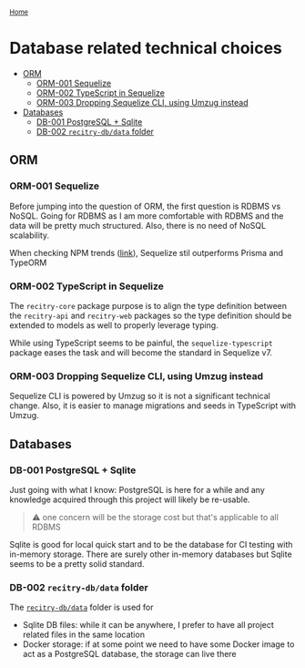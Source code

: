 <sub>[Home](../README.md)</sub>

# Database related technical choices <!-- omit in toc -->

- [ORM](#orm)
  - [ORM-001 Sequelize](#orm-001-sequelize)
  - [ORM-002 TypeScript in Sequelize](#orm-002-typescript-in-sequelize)
  - [ORM-003 Dropping Sequelize CLI, using Umzug instead](#orm-003-dropping-sequelize-cli-using-umzug-instead)
- [Databases](#databases)
  - [DB-001 PostgreSQL + Sqlite](#db-001-postgresql--sqlite)
  - [DB-002 `recitry-db/data` folder](#db-002-recitry-dbdata-folder)

## ORM

### ORM-001 Sequelize

Before jumping into the question of ORM, the first question is RDBMS vs NoSQL. Going for RDBMS as I am more comfortable with RDBMS and the data will be pretty much structured. Also, there is no need of NoSQL scalability.

When checking NPM trends ([link](https://npmtrends.com/prisma-vs-sequelize-vs-typeorm)), Sequelize stil outperforms Prisma and TypeORM

### ORM-002 TypeScript in Sequelize

The `recitry-core` package purpose is to align the type definition between the `recitry-api` and `recitry-web` packages so the type definition should be extended to models as well to properly leverage typing.

While using TypeScript seems to be painful, the `sequelize-typescript` package eases the task and will become the standard in Sequelize v7.

### ORM-003 Dropping Sequelize CLI, using Umzug instead

Sequelize CLI is powered by Umzug so it is not a significant technical change. Also, it is easier to manage migrations and seeds in TypeScript with Umzug.

<!-- ---------------------------------------------------------------------- -->

## Databases

### DB-001 PostgreSQL + Sqlite

Just going with what I know: PostgreSQL is here for a while and any knowledge acquired through this project will likely be re-usable.

> :warning: one concern will be the storage cost but that's applicable to all RDBMS

Sqlite is good for local quick start and to be the database for CI testing with in-memory storage. There are surely other in-memory databases but Sqlite seems to be a pretty solid standard.

### DB-002 `recitry-db/data` folder

The [`recitry-db/data`](../../recitry-db/data/) folder is used for

- Sqlite DB files: while it can be anywhere, I prefer to have all project related files in the same location
- Docker storage: if at some point we need to have some Docker image to act as a PostgreSQL database, the storage can live there